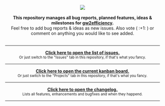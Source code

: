 <p align="center">
  <a href="https://gw2efficiency.com"><img src="logo.png" /></a>
  <br><br>
  <b>
    This repository manages all bug reports, planned features, ideas & milestones for <a href="https://gw2efficiency.com">gw2efficiency</a>.<br>
  </b>
  Feel free to add bug reports & ideas as new issues. Also vote ( :+1: ) or comment on anything you would like to see added.<br><br>
</p>

---

<p align="center">
  <b><a href="https://github.com/gw2efficiency/issues/issues">Click here to open the list of issues.</a></b><br>
  <sub>Or just switch to the "Issues" tab in this repository, if that's what you fancy.</sub>
</p>

---

<p align="center">
  <b><a href="https://github.com/gw2efficiency/issues/projects/3">Click here to open the current kanban board.</a></b><br>
  <sub>Or just switch to the "Projects" tab in this repository, if that's what you fancy.</sub>
</p>

---

<p align="center">
  <b><a href="https://github.com/gw2efficiency/issues/blob/master/CHANGELOG.md">Click here to open the changelog.</a></b><br>
  <sub>Lists all features, enhancements and bugfixes and when they happend.</sub>
</p>

---
